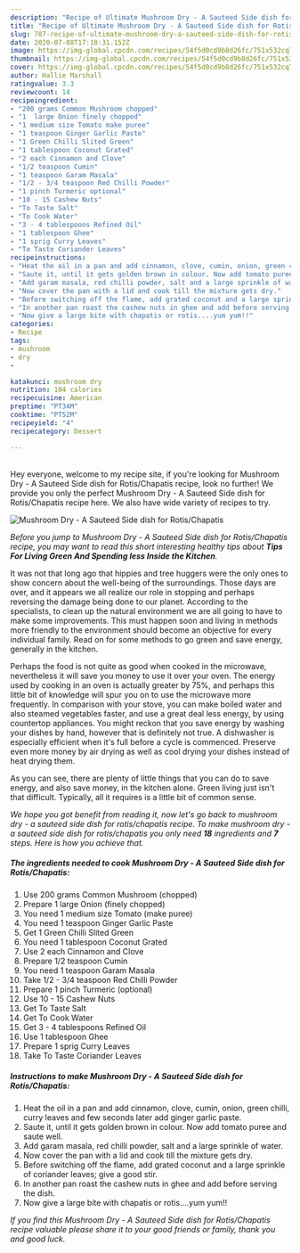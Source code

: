 ```yaml
---
description: "Recipe of Ultimate Mushroom Dry - A Sauteed Side dish for Rotis/Chapatis"
title: "Recipe of Ultimate Mushroom Dry - A Sauteed Side dish for Rotis/Chapatis"
slug: 787-recipe-of-ultimate-mushroom-dry-a-sauteed-side-dish-for-rotis-chapatis
date: 2020-07-08T17:18:31.152Z
image: https://img-global.cpcdn.com/recipes/54f5d0cd9b8d26fc/751x532cq70/mushroom-dry-a-sauteed-side-dish-for-rotischapatis-recipe-main-photo.jpg
thumbnail: https://img-global.cpcdn.com/recipes/54f5d0cd9b8d26fc/751x532cq70/mushroom-dry-a-sauteed-side-dish-for-rotischapatis-recipe-main-photo.jpg
cover: https://img-global.cpcdn.com/recipes/54f5d0cd9b8d26fc/751x532cq70/mushroom-dry-a-sauteed-side-dish-for-rotischapatis-recipe-main-photo.jpg
author: Hallie Marshall
ratingvalue: 3.3
reviewcount: 14
recipeingredient:
- "200 grams Common Mushroom chopped"
- "1  large Onion finely chopped"
- "1 medium size Tomato make puree"
- "1 teaspoon Ginger Garlic Paste"
- "1 Green Chilli Slited Green"
- "1 tablespoon Coconut Grated"
- "2 each Cinnamon and Clove"
- "1/2 teaspoon Cumin"
- "1 teaspoon Garam Masala"
- "1/2 - 3/4 teaspoon Red Chilli Powder"
- "1 pinch Turmeric optional"
- "10 - 15 Cashew Nuts"
- "To Taste Salt"
- "To Cook Water"
- "3 - 4 tablespoons Refined Oil"
- "1 tablespoon Ghee"
- "1 sprig Curry Leaves"
- "To Taste Coriander Leaves"
recipeinstructions:
- "Heat the oil in a pan and add cinnamon, clove, cumin, onion, green chilli, curry leaves and few seconds later add ginger garlic paste."
- "Saute it, until it gets golden brown in colour. Now add tomato puree and saute well."
- "Add garam masala, red chilli powder, salt and a large sprinkle of water."
- "Now cover the pan with a lid and cook till the mixture gets dry."
- "Before switching off the flame, add grated coconut and a large sprinkle of coriander leaves; give a good stir."
- "In another pan roast the cashew nuts in ghee and add before serving the dish."
- "Now give a large bite with chapatis or rotis....yum yum!!"
categories:
- Recipe
tags:
- mushroom
- dry
- 

katakunci: mushroom dry  
nutrition: 104 calories
recipecuisine: American
preptime: "PT34M"
cooktime: "PT52M"
recipeyield: "4"
recipecategory: Dessert

---
```

<br>
Hey everyone, welcome to my recipe site, if you're looking for Mushroom Dry - A Sauteed Side dish for Rotis/Chapatis recipe, look no further! We provide you only the perfect Mushroom Dry - A Sauteed Side dish for Rotis/Chapatis recipe here. We also have wide variety of recipes to try.
<br>


![Mushroom Dry - A Sauteed Side dish for Rotis/Chapatis](https://img-global.cpcdn.com/recipes/54f5d0cd9b8d26fc/751x532cq70/mushroom-dry-a-sauteed-side-dish-for-rotischapatis-recipe-main-photo.jpg)

<i>Before you jump to Mushroom Dry - A Sauteed Side dish for Rotis/Chapatis recipe, you may want to read this short interesting healthy tips about 
<strong>Tips For Living Green And Spending less Inside the Kitchen</strong>.</i>
</br>

It was not that long ago that hippies and tree huggers were the only ones to show concern about the well-being of the surroundings. Those days are over, and it appears we all realize our role in stopping and perhaps reversing the damage being done to our planet. According to the specialists, to clean up the natural environment we are all going to have to make some improvements. This must happen soon and living in methods more friendly to the environment should become an objective for every individual family. Read on for some methods to go green and save energy, generally in the kitchen.

Perhaps the food is not quite as good when cooked in the microwave, nevertheless it will save you money to use it over your oven. The energy used by cooking in an oven is actually greater by 75%, and perhaps this little bit of knowledge will spur you on to use the microwave more frequently. In comparison with your stove, you can make boiled water and also steamed vegetables faster, and use a great deal less energy, by using countertop appliances. You might reckon that you save energy by washing your dishes by hand, however that is definitely not true. A dishwasher is especially efficient when it's full before a cycle is commenced. Preserve even more money by air drying as well as cool drying your dishes instead of heat drying them.

As you can see, there are plenty of little things that you can do to save energy, and also save money, in the kitchen alone. Green living just isn't that difficult. Typically, all it requires is a little bit of common sense.


<i>We hope you got benefit from reading it, now let's go back to mushroom dry - a sauteed side dish for rotis/chapatis recipe. To make mushroom dry - a sauteed side dish for rotis/chapatis you only need <strong>18</strong> ingredients and <strong>7</strong> steps. Here is how you achieve that.
</i>

##### The ingredients needed to cook Mushroom Dry - A Sauteed Side dish for Rotis/Chapatis:

1. Use 200 grams Common Mushroom (chopped)
1. Prepare 1  large Onion (finely chopped)
1. You need 1 medium size Tomato (make puree)
1. You need 1 teaspoon Ginger Garlic Paste
1. Get 1 Green Chilli Slited Green
1. You need 1 tablespoon Coconut Grated
1. Use 2 each Cinnamon and Clove
1. Prepare 1/2 teaspoon Cumin
1. You need 1 teaspoon Garam Masala
1. Take 1/2 - 3/4 teaspoon Red Chilli Powder
1. Prepare 1 pinch Turmeric (optional)
1. Use 10 - 15 Cashew Nuts
1. Get To Taste Salt
1. Get To Cook Water
1. Get 3 - 4 tablespoons Refined Oil
1. Use 1 tablespoon Ghee
1. Prepare 1 sprig Curry Leaves
1. Take To Taste Coriander Leaves


##### Instructions to make Mushroom Dry - A Sauteed Side dish for Rotis/Chapatis:

1. Heat the oil in a pan and add cinnamon, clove, cumin, onion, green chilli, curry leaves and few seconds later add ginger garlic paste.
1. Saute it, until it gets golden brown in colour. Now add tomato puree and saute well.
1. Add garam masala, red chilli powder, salt and a large sprinkle of water.
1. Now cover the pan with a lid and cook till the mixture gets dry.
1. Before switching off the flame, add grated coconut and a large sprinkle of coriander leaves; give a good stir.
1. In another pan roast the cashew nuts in ghee and add before serving the dish.
1. Now give a large bite with chapatis or rotis....yum yum!!


<i>If you find this Mushroom Dry - A Sauteed Side dish for Rotis/Chapatis recipe valuable please share it to your good friends or family, thank you and good luck.</i>
